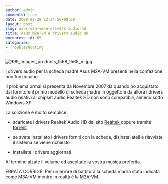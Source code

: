 ```yaml
---
author: admin
comments: true
date: 2008-02-28 23:24:56+00:00
layout: post
slug: asus-m2a-vm-e-drivers-audio-hd
title: Asus M2A-VM e drivers audio HD
wordpress_id: 69
categories:
- Troubleshooting
---
```


![999_images_products_1568_1568_m.jpg](http://www.expobrain.net/wp-content/uploads/2008/02/999_images_products_1568_1568_m.jpg)

I drivers audio per la scheda madre Asus M2A-VM presenti nella confezione non funzionano.

<!-- more -->

Il problema ormai si presenta da Novembre 2007 da quando ho acquistato dal fornitore il primo modello di scheda madre in oggetto e da allora i drivers audio relativi al chipset audio Realtek HD non sono compatibili, almeno sotto Windows XP.

La solizione è molto semplice:



	
  * scaricate i drivers Realtek Audio HD dal sito [Realtek ](http://www.realtek.com.tw/downloads/downloadsView.aspx?Langid=1&PNid=14&PFid=24&Level=4&Conn=3&DownTypeID=3&GetDown=false)oppure tramite [torrent](http://www.mininova.org/tor/1395416)

	
  * se avete installato i drivers forniti con la scheda, disinstallateli e riavviate il sistema se viene richiesto

	
  * installate i drivers aggiornati


Al termine alzate il volume ed ascoltate la vostra musica preferita.

ERRATA CORRIGE: Per un errore di battitura la scheda madra  stata indicata come M3A-VM mentre in realtà è la M2A-VM.
